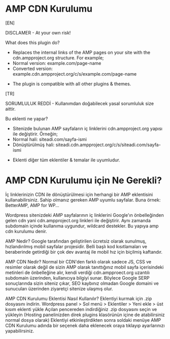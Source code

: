 # AMP CDN Kurulumu

[EN]

DISCLAMER - At your own risk!

What does this plugin do?
- Replaces the internal links of the AMP pages on your site with the cdn.ampproject.org structure. For example;
- Normal version: example.com/page-name
- Converted version: example.cdn.ampproject.org/c/s/example.com/page-name

* The plugin is compatible with all other plugins & themes.

[TR]

SORUMLULUK REDDİ - Kullanımdan doğabilecek yasal sorumluluk size aittir.

Bu eklenti ne yapar?
- Sitenizde bulunan AMP sayfaların iç linklerini cdn.ampproject.org yapısı ile değiştirir. Örneğin;
- Normal hali: siteadi.com/sayfa-ismi
- Dönüştürülmüş hali: siteadi.cdn.ampproject.org/c/s/siteadi.com/sayfa-ismi

* Eklenti diğer tüm eklentiler & temalar ile uyumludur. 

# AMP CDN Kurulumu için Ne Gerekli?
İç linklerinizin CDN ile dönüştürülmesi için herhangi bir AMP eklentisini kullanabilirsiniz. Sahip olmanız gereken AMP uyumlu sayfalar. Buna örnek: BetterAMP, AMP for WP...

Wordpress sitenizdeki AMP sayfalarının iç linklerini Google'ın önbelleğinden gelen cdn yani cdn.ampproject.org linkleri ile değiştirir. Aynı zamanda subdomain içinde kullanıma uygundur, wildcard destekler.
Bu yapıya amp cdn kurulumu denir.

AMP Nedir?
Google tarafından geliştirilen ücretsiz olarak sunulmuş, hızlandırılmış mobil sayfalar projesidir. Belli başlı kod kısıtlamaları ve beraberinde getirdiği bir çok dev avantaj ile mobil hız için biçilmiş kaftandır.

AMP CDN Nedir?
Normal bir CDN'den farklı olarak sadece JS, CSS ve resimler olarak değil de sizin AMP olarak tanıttığınız mobil sayfa içerisindeki metinleri de önbelleğine alır, kendi verdiği cdn.ampproect.org uzantılı subdomain üzerinden, kullanıcıya bilgiyi sunar. Böylece Google SERP sonuçlarında sizin siteniz çıkar, SEO kaybınız olmadan Google domaini ve sunucuları üzerinden ziyaretçi sitenize ulaşmış olur.

AMP CDN Kurulumu Eklentisi Nasıl Kullanılır?
  Eklentiyi kurmak için .zip dosyasını indirin.
  Wordpress panel > Sol menü > Eklentiler > Yeni ekle > üst kısım eklenti yükle
  Açılan pencereden indirdiğiniz .zip dosyasını seçin ve yükleyin (Hosting panelinizden direk plugins klasörünün içine de atabilirsiniz normal dosya olarak)
  Eklentiyi etkinleştirdikten sonra soldaki menüye AMP CDN Kurulumu adında bir seçenek daha eklenecek oraya tıklayıp ayarlarınızı yapabilirsiniz.
  

